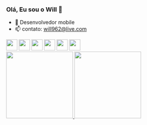 ### Olá, Eu sou o Will 👋

- 🔭 Desenvolvedor mobile
- 📫 contato: will962@live.com
<div style= "margin:0 auto;">
  <tr>
   <img height = "30em" src = "https://img.shields.io/badge/Flutter-54c5f8?style=for-the-badge&logo=flutter&logoColor=white">
   <img height = "30em" src = "https://img.shields.io/badge/Dart-03589c?style=for-the-badge&logo=dart&logoColor=white">
   <img height = "30em" src=  "https://img.shields.io/badge/JavaScript-f7df1e?style=for-the-badge&logo=javascript&logoColor=white">
   <img height = "30em" src=  "https://img.shields.io/badge/TypeScript-3178c6?style=for-the-badge&logo=typescript&logoColor=white">   
   <img height = "30em" src=  "https://img.shields.io/badge/Xcode-222a3c?style=for-the-badge&logo=xcode&logoColor=white">
   <img height = "30em" src=  "https://img.shields.io/badge/firebase-f58410?style=for-the-badge&logo=firebase&logoColor=white">  
  </tr>
</div>

<div style= "margin:0 auto;">
  <a href="https://github.com/williamrichard1">
  <img height="180em" src = "https://github-readme-stats.vercel.app/api?username=williamrichard1&show_icons=true&theme=dark&include_all_commits=true&count_private=true"/>
  <img height="180em" src = "https://github-readme-stats.vercel.app/api/top-langs/?username=williamrichard1&layout=compact&langs_count=16&theme=dark"/>
  <!-- <img height="180em" src="https://github-readme-streak-stats.herokuapp.com/?user=williamrichard1&hide_border=true&theme=tokyonight"/> -->
</div>
